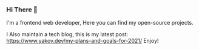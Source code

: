 ### Hi There 👋

I'm a frontend web developer, Here you can find my open-source projects.

I Also maintain a tech blog, this is my latest post: https://www.yakov.dev/my-plans-and-goals-for-2021/
Enjoy!
